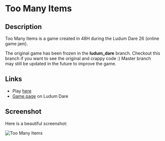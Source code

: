 # Too Many Items

## Description
Too Many Items is a game created in 48H during the Ludum Dare 26 (online game jam).

The original game has been frozen in the **ludum_dare** branch. Checkout this branch if you want to see the original and crappy code :) Master branch may still be updated in the future to improve the game.


## Links
* Play [here](http://jtuloup.gtomee.com/showcase/ludum_dare_26/)
* [Game page](http://www.ludumdare.com/compo/ludum-dare-26/?action=preview&uid=22254) on Ludum Dare

## Screenshot
Here is a beautiful screenshot:

![Too Many Items](https://raw.github.com/jtuloup/TooManyItems/master/img/tmi1.png "Too Many Items Screenshot")
